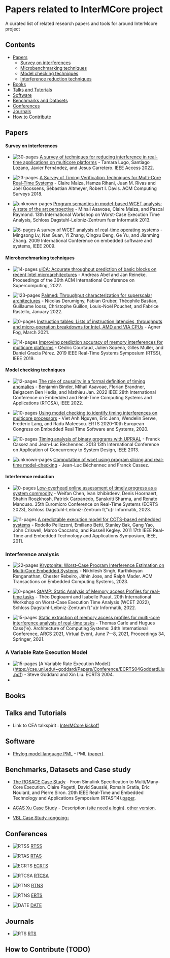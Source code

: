 # Papers related to InterMCore project 

A curated list of related research papers and tools for around InterMcore project


## Contents
- [Papers](#papers)
   - [Survey on interferences](#survey)
   - [Microbenchmarking techniques](#microbechmark)
   - [Model checking techniques](#formal-methods)
   - [Interference reduction techniques](#interference-reductions)
- [Books](#books)
- [Talks and Tutorials](#talks-and-tutorials)
- [Software](#software)
- [Benchmarks and Datasets](#benchmarks-and-datasets)
- [Conferences](#conferences)
- [Journals](#journals)
- [How to Contribute](#how-to-contribute)

## Papers
#### Survey on interferences

- <img src="https://img.shields.io/badge/30-pages-green.svg" alt="30-pages" align="top"> [A survey of techniques for reducing interference in real-time applications on multicore platforms](https://ieeexplore.ieee.org/abstract/document/9714355/) - Tamara Lugo, Santiago Lozano, Javier Fernández, and Jesus Carretero. IEEE Access 2022.

- <img src="https://img.shields.io/badge/23-pages-green.svg" alt="23-pages" align="top"> [A Survey of Timing Verification Techniques for Multi-Core Real-Time Systems](https://dl.acm.org/doi/abs/10.1145/3323212) - Claire Maiza, Hamza Rihani, Juan M. Rivas and Joël Goossens, Sébastian Altmeyer, Robert I. Davis. ACM Computing Surveys 2018.

- <img src="https://img.shields.io/badge/unknown-pages-green.svg" alt="unknown-pages" align="top"> [Program semantics in model-based WCET analysis: A state of the art perspective](https://drops.dagstuhl.de/opus/volltexte/2013/4120/) - Mihail Asavoae, Claire Maiza, and Pascal Raymond. 13th International Workshop on Worst-Case Execution Time Analysis, Schloss Dagstuhl-Leibniz-Zentrum fuer Informatik 2013.

- <img src="https://img.shields.io/badge/8-pages-green.svg" alt="8-pages" align="top"> [A survey of WCET analysis of real-time operating systems](https://ieeexplore.ieee.org/abstract/document/5066632/) - Mingsong Lv, Nan Guan, Yi Zhang, Qingxu Deng, Ge Yu, and Jianming Zhang. 2009 International Conference on embedded software and systems, IEEE 2009.


#### Microbenchmarking techniques
- <img src="https://img.shields.io/badge/14-pages-green.svg" alt="14-pages" align="top"> [uiCA: Accurate throughput prediction of basic blocks on recent Intel microarchitectures](https://dl.acm.org/doi/abs/10.1145/3524059.3532396) - Andreas Abel and Jan Reineke. Proceedings of the 36th ACM International Conference on Supercomputing, 2022.

- <img src="https://img.shields.io/badge/123-pages-green.svg" alt="123-pages" align="top"> [Palmed: Throughput characterization for superscalar architectures](https://arxiv.org/abs/2012.11473) - Nicolas Derumigny, Fabian Gruber, Théophile Bastian, Guillaume Iooss, Christophe Guillon, Louis-Noël Pouchet, and Fabrice Rastello, January 2022.

- <img src="https://img.shields.io/badge/0-pages-green.svg" alt="0-pages" align="top"> [Instruction tables: Lists of instruction latencies, throughputs and micro-operation breakdowns for Intel, AMD and VIA CPUs](http://www.agner.org/optimize/instruction_tables.pdf) - Agner Fog, March 2021.

- <img src="https://img.shields.io/badge/14-pages-green.svg" alt="14-pages" align="top"> [Improving prediction accuracy of memory interferences for multicore platforms](https://ieeexplore.ieee.org/abstract/document/9052176/) - Cédric Courtaud, Julien Sopena, Gilles Muller, and Daniel Gracia Pérez. 2019 IEEE Real-Time Systems Symposium (RTSS), IEEE 2019.


#### Model checking techniques

- <img src="https://img.shields.io/badge/12-pages-green.svg" alt="12-pages" align="top"> [The role of causality in a formal definition of timing anomalies](https://ieeexplore.ieee.org/abstract/document/9904748/) - Benjamin Binder, Mihail Asavoae, Florian Brandner, Belgacem Ben Hedia, and Mathieu Jan. 2022 IEEE 28th International Conference on Embedded and Real-Time Computing Systems and Applications (RTCSA), IEEE 2022.

- <img src="https://img.shields.io/badge/10-pages-green.svg" alt="10-pages" align="top"> [Using model checking to identify timing interferences on multicore processors](https://inria.hal.science/hal-02462085/document) - Viet Anh Nguyen, Eric Jenn, Wendelin Serwe, Frederic Lang, and Radu Mateescu. ERTS 2020-10th European Congress on Embedded Real Time Software and Systems, 2020.

- <img src="https://img.shields.io/badge/10-pages-green.svg" alt="10-pages" align="top"> [Timing analysis of binary programs with UPPAAL](https://ieeexplore.ieee.org/abstract/document/6598339/) - Franck Cassez and Jean-Luc Béchennec. 2013 13th International Conference on Application of Concurrency to System Design, IEEE 2013.

- <img src="https://img.shields.io/badge/unknown-pages-green.svg" alt="unknown-pages" align="top"> [Computation of wcet using program slicing and real-time model-checking](https://arxiv.org/abs/1105.1633) - Jean-Luc Béchennec and Franck Cassez.


#### Interference reduction
- <img src="https://img.shields.io/badge/0-pages-green.svg" alt="0-pages" align="top"> [Low-overhead online assessment of timely progress as a system commodity](https://drops.dagstuhl.de/storage/00lipics/lipics-vol262-ecrts2023/LIPIcs.ECRTS.2023.13/LIPIcs.ECRTS.2023.13.pdf
) - Weifan Chen, Ivan Izhibirdeev, Denis Hoornaert, Shahin Roozkhosh, Patrick Carpanedo, Sanskriti Sharma, and Renato Mancuso. 35th Euromicro Conference on Real-Time Systems (ECRTS 2023), Schloss Dagstuhl-Leibniz-Zentrum f{"u}r Informatik, 2023.

- <img src="https://img.shields.io/badge/11-pages-green.svg" alt="11-pages" align="top"> [A predictable execution model for COTS-based embedded systems](https://ieeexplore.ieee.org/document/5767117) - Rodolfo Pellizzoni, Emiliano Betti, Stanley Bak, Gang Yao, John Criswell, Marco Caccamo, and Russell Kegley. 2011 17th IEEE Real-Time and Embedded Technology and Applications Symposium, IEEE, 2011.

### Interference analysis
- <img src="https://img.shields.io/badge/22-pages-green.svg" alt="22-pages" align="top"> [Kryptonite: Worst-Case Program Interference Estimation on Multi-Core Embedded Systems](https://dl.acm.org/doi/full/10.1145/3609128
) - Nikhilesh Singh, Karthikeyan Renganathan, Chester Rebeiro, Jithin Jose, and Ralph Mader. ACM Transactions on Embedded Computing Systems, 2023.

- <img src="https://img.shields.io/badge/0-pages-green.svg" alt="0-pages" align="top"> [StAMP: Static Analysis of Memory access Profiles for real-time tasks](https://drops.dagstuhl.de/entities/document/10.4230/OASIcs.WCET.2022.1
) - Théo Degioanni and Isabelle Puaut. 20th International Workshop on Worst-Case Execution Time Analysis (WCET 2022), Schloss Dagstuhl-Leibniz-Zentrum f{"u}r Informatik, 2022.

- <img src="https://img.shields.io/badge/15-pages-green.svg" alt="15-pages" align="top"> [Static extraction of memory access profiles for multi-core interference analysis of real-time tasks](https://link.springer.com/chapter/10.1007/978-3-030-81682-7_2) - Thomas Carle and Hugues Cass{'e}. Architecture of Computing Systems: 34th International Conference, ARCS 2021, Virtual Event, June 7--8, 2021, Proceedings 34, Springer, 2021.

### A Variable Rate Execution Model
- <img src="https://img.shields.io/badge/15-pages-green.svg" alt="15-pages" align="top">  [A Variable Rate Execution Model] (https://cse.unl.edu/~goddard/Papers/Conference/ECRTS04GoddardLiu.pdf) - Steve Goddard and Xin Liu. ECRTS 2004.
- 
## Books


## Talks and Tutorials
- Link to CEA talkspirit : [InterMCore kickoff](https://cea.talkspirit.com/#/l/drives/oos8uu?clip=all&type=drive)


## Software
- [Phylog model language PML](https://github.com/IITH-Compilers/ML-Compiler-Bridge) - PML ([paper](https://hal.science/hal-02441353/document)).


## Benchmarks, Datasets and Case study
- [The ROSACE Case Study](https://svn.onera.fr/schedmcore/branches/ROSACE_CaseStudy) - From Simulink Specification to Multi/Many-Core Execution. Claire Pagetti, David Saussié, Romain Gratia, Eric Noulard, and Pierre Siron. 20th IEEE Real-Time and Embedded Technology and Applications Symposium (RTAS'14).[paper](https://openreview.net/pdf?id=aIfp8kLuvc9).

- [ACAS Xu Case Study](https://svn.onera.fr/schedmcore/branches/ACAS_CaseStudy/) - Description ([site need a login](https://forge.onera.fr/projects/schedmcore/wiki/ACAS_Xu_simulator)). [other version](https://github.com/lf-lang/playground-lingua-franca/tree/acas/Python/src/acas).

- [VBL Case Study -ongoing-](TODO)

## Conferences
- <img src="https://img.shields.io/badge/Conference-RTSS-blue.svg" alt="RTSS" align="top"> [RTSS](https://2024.rtss.org/)

- <img src="https://img.shields.io/badge/Conference-RTAS-blue.svg" alt="RTAS" align="top"> [RTAS](https://2024.rtas.org/)

- <img src="https://img.shields.io/badge/Conference-ECRTS-blue.svg" alt="ECRTS" align="top"> [ECRTS](https://www.ecrts.org/)

- <img src="https://img.shields.io/badge/Conference-RTCSA-blue.svg" alt="RTCSA" align="top"> [RTCSA](https://rtcsa2024.github.io/)

- <img src="https://img.shields.io/badge/Conference-RTNS-blue.svg" alt="RTNS" align="top"> [RTNS](https://cister-labs.pt/rtns24/)

- <img src="https://img.shields.io/badge/Conference-ERTS-blue.svg" alt="RTNS" align="top"> [ERTS](https://erts2024.org/)

- <img src="https://img.shields.io/badge/Conference-DATE-blue.svg" alt="DATE" align="top"> [DATE](https://www.date-conference.com/)

## Journals
- <img src="https://img.shields.io/badge/Journal-ACM-blue.svg" alt="RTS" align="top"> [RTS](https://link.springer.com/journal/11241)

## How to Contribute (TODO)
